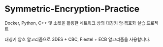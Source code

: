 # Symmetric-Encryption-Practice
Docker, Python, C++ 및 소켓을 활용한 네트워크 상의 대칭키 암·복호화 실습 프로젝트

대칭키 암호 알고리즘으로 3DES + CBC, Fiestel + ECB 알고리즘을 사용합니다.
